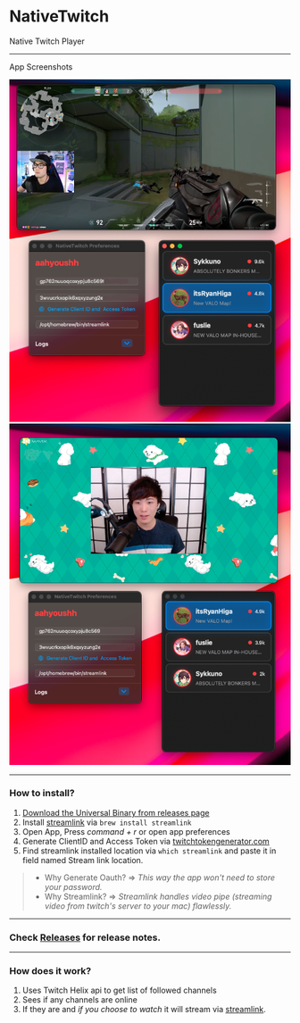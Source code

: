 # NativeTwitch
Native Twitch Player

----

App Screenshots

<img src="https://raw.githubusercontent.com/Aayush9029/NativeTwitch/main/assets/ryan.png"> <img src="https://raw.githubusercontent.com/Aayush9029/NativeTwitch/main/assets/sykk.png">



---

### How to install?

1. [Download the Universal Binary from releases page](https://github.com/Aayush9029/NativeTwitch/releases/download/v4.0/NativeTwitch.app.zip)
2. Install [streamlink](https://github.com/streamlink/streamlink) via ```brew install streamlink```
3. Open App, Press *command + r* or open app preferences
3. Generate ClientID and Access Token via [twitchtokengenerator.com](https://twitchtokengenerator.com/quick/NIaMdzGYBR)
4. Find streamlink installed location via ```which streamlink``` and paste it in field named Stream link location.


>  -  Why Generate Oauth? => *This way the app won't need to store your password.*
>  -  Why Streamlink? => *Streamlink handles video pipe (streaming video from twitch's server to your mac) flawlessly.*

---

### Check [Releases](https://github.com/Aayush9029/NativeTwitch/releases) for release notes.

---

### How does it work?

1. Uses Twitch Helix api to get list of followed channels
2. Sees if any channels are online
3. If they are and *if you choose to watch* it will stream via [streamlink](https://github.com/streamlink/streamlink).
